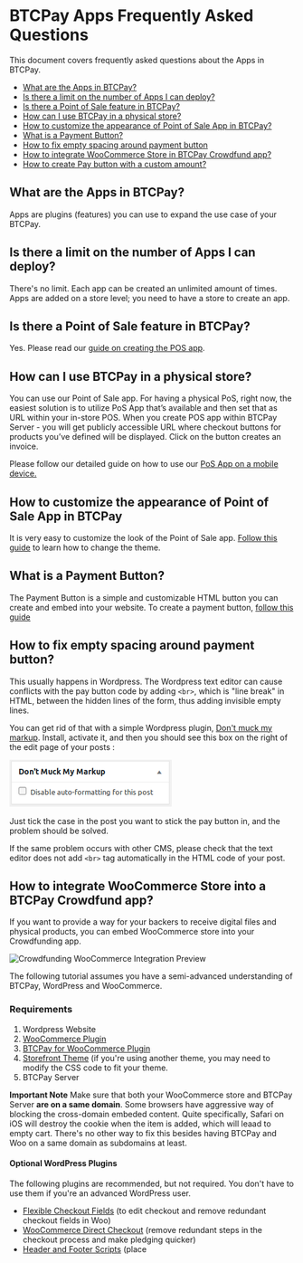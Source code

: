 # BTCPay Apps Frequently Asked Questions

This document covers frequently asked questions about the Apps in BTCPay.

* [What are the Apps in BTCPay?](#what-are-the-apps-in-btcpay)
* [Is there a limit on the number of Apps I can deploy?](#is-there-a-limit-on-the-number-of-apps-i-can-deploy)
* [Is there a Point of Sale feature in BTCPay?](#is-there-a-point-of-sale-feature-in-btcpay)
* [How can I use BTCPay in a physical store?](#how-can-i-use-btcpay-in-a-physical-store)
* [How to customize the appearance of Point of Sale App in BTCPay?](#how-to-customize-the-appearance-of-point-of-sale-app-in-btcpay)
* [What is a Payment Button?](#what-is-a-payment-button)
* [How to fix empty spacing around payment button](#how-to-fix-empty-spacing-around-payment-button)
* [How to integrate WooCommerce Store in BTCPay Crowdfund app?](#how-to-integrate-woocommerce-store-into-a-btcpay-crowdfund-app)
* [How to create Pay button with a custom amount?](#how-to-create-pay-button-with-a-custom-amount)

## What are the Apps in BTCPay?
Apps are plugins (features) you can use to expand the use case of your BTCPay.

## Is there a limit on the number of Apps I can deploy?
There's no limit. Each app can be created an unlimited amount of times. Apps are added on a store level; you need to have a store to create an app.

## Is there a Point of Sale feature in BTCPay?
Yes. Please read our [guide on creating the POS app](/GettingStarted.md#creating-the-pay-button).

## How can I use BTCPay in a physical store?
You can use our Point of Sale app. For having a physical PoS, right now, the easiest solution is to utilize PoS App that’s available and then set that as URL within your in-store POS. When you create POS app within BTCPay Server - you will get publicly accessible URL where checkout buttons for products you’ve defined will be displayed. Click on the button creates an invoice. 

Please follow our detailed guide on how to use our [PoS App on a mobile device.](https://blog.btcpayserver.org/bitcoin-pos/)

## How to customize the appearance of Point of Sale App in BTCPay
It is very easy to customize the look of the Point of Sale app. [Follow this guide](/Theme.md) to learn how to change the theme.

## What is a Payment Button?
The Payment Button is a simple and customizable HTML button you can create and embed into your website. To create a payment button, [follow this guide](/GettingStarted.md#creating-the-point-of-sale-app)

## How to fix empty spacing around payment button?
This usually happens in Wordpress. The Wordpress text editor can cause conflicts with the pay button code by adding `<br>`, which is "line break" in HTML, between the hidden lines of the form, thus adding invisible empty lines. 

You can get rid of that with a simple Wordpress plugin, [Don't muck my markup](https://wordpress.org/plugins/dont-muck-my-markup/). Install, activate it, and then you should see this box on the right of the edit page of your posts :  

![Dont-muck-markup](/img/Dont-muck-markup.png)

Just tick the case in the post you want to stick the pay button in, and the problem should be solved.

If the same problem occurs with other CMS, please check that the text editor does not add `<br>` tag automatically in the HTML code of your post.

## How to integrate WooCommerce Store into a BTCPay Crowdfund app?
If you want to provide a way for your backers to receive digital files and physical products, you can embed WooCommerce store into your Crowdfunding app.

![Crowdfunding WooCommerce Integration Preview](/img/CrowdfundingWoo.gif)

The following tutorial assumes you have a semi-advanced understanding of BTCPay, WordPress and WooCommerce.

### Requirements
1. Wordpress Website
2. [WooCommerce Plugin](https://wordpress.org/plugins/woocommerce/)
3. [BTCPay for WooCommerce Plugin](https://wordpress.org/plugins/btcpay-for-woocommerce/)
4. [Storefront Theme](https://wordpress.org/themes/storefront/) (if you're using another theme, you may need to modify the CSS code to fit your theme.
5. BTCPay Server

**Important Note**  Make sure that both your WooCommerce store and BTCPay Server **are on a same domain**. Some browsers have aggressive way of blocking the cross-domain embeded content. Quite specifically, Safari on iOS will destroy the cookie when the item is added, which will leaad to empty cart. There's no other way to fix this besides having BTCPay and Woo on a same domain as subdomains at least.

#### Optional WordPress Plugins
The following plugins are recommended, but not required. You don't have to use them if you're an advanced WordPress user. 
* [Flexible Checkout Fields](https://wordpress.org/plugins/flexible-checkout-fields/) (to edit checkout and remove redundant checkout fields in Woo)
* [WooCommerce Direct Checkout](https://wordpress.org/plugins/woocommerce-direct-checkout/) (remove redundant steps in the checkout process and make pledging quicker)
* [Header and Footer Scripts](https://wordpress.org/plugins/header-and-footer-scripts/) (place <script> code here)

### Instructions

#### 1. Connecting two stores to a single wallet

In your BTCPay Server, create two separate stores:
1. Store for WooCommerce
2. Store for Crowdfunding app

Add the **same xpub derivation scheme**, so that both stores remain in sync.

#### 2. Modifying CSS in WordPress
In the first step, you need to remove all the redundancies from the WordPress store and make it clean and simple, so that it embeds smoothly into the crowdfund app. 

Place the following custom CSS code into WordPress. Appearance > Customize > **Custom CSS**

```
#masthead {
	display: none;
}

.site-footer {
display: none;
}

.storefront-breadcrumb {
	display: none;
}

.storefront-sorting {
	display: none;
}

.woocommerce-products-header {
	display: none;
}

.woocommerce-additional-fields{
	display: none;
}

.woocommerce-form-coupon-toggle {
	display: none;
}

.storefront-product-section .section-title {
   display: none;
}
.site-footer {
   display: none;
}

#masthead {
   display: none;
}
#header {
   display: none;
}

.woocommerce-breadcrumb  {  display: none;
}

.related.products {
   display: none;
}

.storefront-breadcrumb {
   display: none;
}

.storefront-sorting {
   display: none;
}

.woocommerce-products-header {display: none;}

.iframe {
 overflow: hidden;
}

ul.products li.product .button {
    margin-bottom: .236em;
    display: block;
}

.woocommerce-additional-fields {
   display: none;
}

#masthead {
    display: none;
}
.site-footer {
display: none;
}
.storefront-breadcrumb {
    display: none;
}
.storefront-sorting {
    display: none;
}
.woocommerce-products-header {
    display: none;
}
.woocommerce-additional-fields{
    display: none;
}
.woocommerce-form-coupon-toggle {
    display: none;
} 

.product:hover{
background-color:rgba(0,0,255,0.3);
color:rgba(0,0,0,0);
padding-bottom:45px;
}
.product:hover a *{
visibility:hidden;
}
.product:hover a.add_to_cart_button{
    position: absolute;
    top: 0;
    left: 0px;
    width: 100%;
    height: 100%;
    padding-top: 50%;
    color: white;
background-color:rgba(0,0,255,0.3);

}

.product:hover a.add_to_cart_button:hover{

background-color:rgba(0,0,255,0.5);
}

```
The code above removes and hides all the unnecessary things from your store (headers, footers, breadcrumbs, and sorting). If you're not using the Storefront theme, you may need to modify it slightly. Besides removing, the bottom part of the code adds a bit of different styling which improves the checkout experience and makes it more KickStarter like. Feel free to modify colors. You should also remove the sidebar.

To remove the redundant fields in WooCommerce checkout, use [Flexible Checkout Fields](https://wordpress.org/plugins/flexible-checkout-fields/). 

To speed up the checkout process use [WooCommerce Direct Checkout](https://wordpress.org/plugins/woocommerce-direct-checkout/) (remove redundant steps in the checkout process and make pledging quicker)

#### 2. Modifing WordPress functions

Insert the following code at the bottom of your child theme's **functions.php** file.

```
 * Code goes in theme functions.php.
*/
add_action( 'after_setup_theme', 'wc_remove_frame_options_header', 11 );
/**
* Allow rendering of checkout and account pages in iframes.
*/
function wc_remove_frame_options_header() {
    remove_action( 'template_redirect', 'wc_send_frame_options_header' );
}
```
If you add the php code directly into Appearance>Editor>functions.php, next time you update the theme, the changes will be wiped. So, use either use a custom function plugin of some sort, or [create a child theme](https://docs.woocommerce.com/document/set-up-and-use-a-child-theme/) and always place the code at the bottom.

#### 3. Adding script to WordPress
Install [Header and Footer Scripts](https://wordpress.org/plugins/header-and-footer-scripts/) plugin. Add the followig code to your header or footer. Settings > Headers and Footers Script, paste the code and save changes.
```
<script>
jQuery( document ).ready(function() {
    jQuery(".product").each(function(){
        var product = jQuery(this);
        var item = product.find(".woocommerce-loop-product__link");
        var cartLink = product.find(".add_to_cart_button").attr("href");
        item.attr("href", cartLink);
    });
});
</script>
```
This piece of code makes sure that each click on the product area adds it to cart and prevents users from viewing product description, which is completely uncecessary for our use-case.

#### 4. Modifying the Crowdfunding app
In your BTCPay, Apps > Create New App > Crowdfunding.

In the description of your app, toggle the code and paste the following code and add `<iframe src="http://yourdomain/shop/"></iframe>`
Replace it with the URL of your WooCommerce Store page.

![EmbedIframeCrowdfund](/img/CrowdfundCodeEmbed.png)

Next, paste the following code into the **Custom CSS Code** section of your crowdfunding app:
```
#crowdfund-body-header-tagline-container,
#crowdfund-body-description-container {
    max-width: 100% !important;
    width: 100% !important;
    flex: 100%;
}

#crowdfund-body-contribution-container {
    display: none;
}

#crowdfund-body-header-cta {
    display: none;
}

#crowdfund-body-description-container iframe {
    width:100%;
    border:0;
    min-height:500px;
}
/* // Medium devices (tablets, 768px and up) */
@media (min-width: 768px) {
    #crowdfund-body-description-container{
        padding-right: 30%;
        min-height:1200px;
    }
    #crowdfund-body-description-container iframe {
        width:30%;
        position: absolute;
        right: 0;
        top:0;
        height: 100%;
        border-left: 1px #e5e5e5 solid;
    }
} 
```

One final thing, make sure to check (enable) **Count all invoices created on the store as part of the crowdfunding goal**
Save the changes and preview the app.

## How to create Pay button with a custom amount?

BTCPay Pay Button which can be found in Store Settings > Pay Button, currently does not support custom amounts. 
However, you can use a work-around:
* [Create Point of sale app](GettingStarted.md#creating-the-point-of-sale-app)
* Enable `user can input a custom amount` field
* Remove all the products from the automatically generated template.
* Save settings.
* Click on the `Embed payment button linking to PoS item` at the bottom of the page and copy the expanded code. Paste it into html page of your website.
* Remove the extra fields you do not need, especially `<input name="price" type="hidden" value="10" />` so that button redirects to the point of sale.

![Custom Amount Pay Button](/img/BTCPayPayButtonDynamic2.png)
![Custom Amount Pay Button](/img/BTCPayPayButtonDynamic.png)
